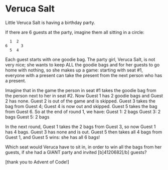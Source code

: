 # Veruca Salt

Little Veruca Salt is having a birthday party.

If there are 6 guests at the party, imagine them all sitting in a circle:

      1  2
    6      3
      5  4

Each guest starts with one goodie bag. The party girl, Veruca Salt, is not very nice; she wants to keep ALL the goodie bags and for her guests to go home with nothing, so she makes up a game: starting with seat #1, everyone with a present can take the present from the next person who has a present.

Imagine that in the game the person in seat #1 takes the goodie bag from the person next to her in seat #2. Now Guest 1 has 2 goodie bags and Guest 2 has none. Guest 2 is out of the game and is skipped. Guest 3 takes the bag from Guest 4; Guest 4 is now out and skipped. Guest 5 takes the bag from Guest 6. So at the end of round 1, we have:
Guest 1: 2 bags
Guest 3: 2 bags
Guest 5: 2 bags

In the next round, Guest 1 takes the 2 bags from Guest 3, so now Guest 1 has 4 bags. Guest 3 has none and is out. Guest 5 then takes all 4 bags from Guest 1, and Guest 5 wins: she has all 6 bags!

Which seat would Veruca have to sit in, in order to win all the bags from her guests, if she had a GIANT party and invited [b]4120682[/b] guests?

[thank you to Advent of Code!]


